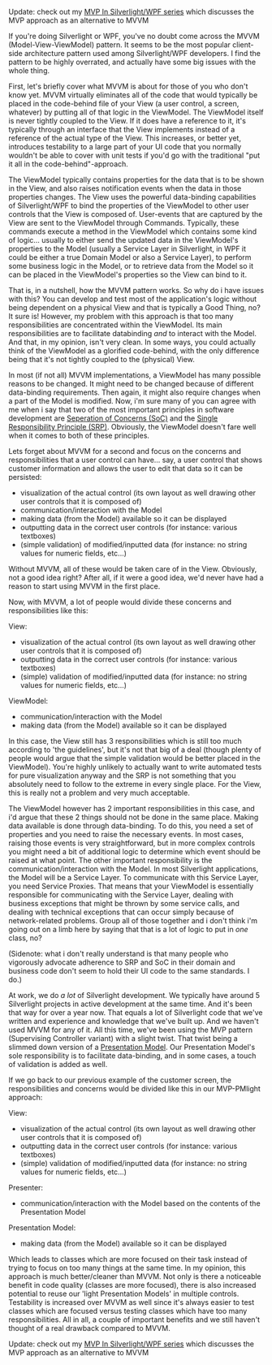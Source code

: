 Update: check out my [MVP In Silverlight/WPF series](/blog/2010/08/mvp-in-silverlightwpf-series/) which discusses the MVP approach as an alternative to MVVM

If you're doing Silverlight or WPF, you've no doubt come across the MVVM (Model-View-ViewModel) pattern.  It seems to be the most popular client-side architecture pattern used among Silverlight/WPF developers.  I find the pattern to be highly overrated, and actually have some big issues with the whole thing. 

First, let's briefly cover what MVVM is about for those of you who don't know yet.  MVVM virtually eliminates all of the code that would typically be placed in the code-behind file of your View (a user control, a screen, whatever) by putting all of that logic in the ViewModel.  The ViewModel itself is never tightly coupled to the View. If it does have a reference to it, it's typically through an interface that the View implements instead of a reference of the actual type of the View.  This increases, or better yet, introduces testability to a large part of your UI code that you normally wouldn't be able to cover with unit tests if you'd go with the traditional "put it all in the code-behind"-approach.

The ViewModel typically contains properties for the data that is to be shown in the View, and also raises notification events when the data in those properties changes.  The View uses the powerful data-binding capabilities of Silverlight/WPF to bind the properties of the ViewModel to other user controls that the View is composed of.  User-events that are captured by the View are sent to the ViewModel through Commands.  Typically, these commands execute a method in the ViewModel which contains some kind of logic... usually to either send the updated data in the ViewModel's properties to the Model (usually a Service Layer in Silverlight, in WPF it could be either a true Domain Model or also a Service Layer), to perform some business logic in the Model, or to retrieve data from the Model so it can be placed in the ViewModel's properties so the View can bind to it.

That is, in a nutshell, how the MVVM pattern works.  So why do i have issues with this? You can develop and test most of the application's logic without being dependent on a physical View and that is typically a Good Thing, no? It sure is!  However, my problem with this approach is that  too many responsibilities are concentrated within the ViewModel.  Its main responsibilities are to facilitate databinding *and* to interact with the Model.  And that, in my opinion, isn't very clean.  In some ways, you could actually think of the ViewModel as a glorified code-behind, with the only difference being that it's not tightly coupled to the (physical) View.

In most (if not all) MVVM implementations, a ViewModel has many possible reasons to be changed.  It might need to be changed because of different data-binding requirements.  Then again, it might also require changes when a part of the Model is modified.  Now, i'm sure many of you can agree with me when i say that two of the most important principles in software development are [Seperation of Concerns (SoC)](http://en.wikipedia.org/wiki/Separation_of_concerns) and the [Single Responsibility Principle (SRP)](http://en.wikipedia.org/wiki/Single_responsibility_principle).  Obviously, the ViewModel doesn't fare well when it comes to both of these principles. 

Lets forget about MVVM for a second and focus on the concerns and responsibilities that a user control can have... say, a user control that shows customer information and allows the user to edit that data so it can be persisted:

- visualization of the actual control (its own layout as well drawing other user controls that it is composed of)
- communication/interaction with the Model
- making data (from the Model) available so it can be displayed
- outputting data in the correct user controls (for instance: various textboxes)
- (simple validation) of modified/inputted data (for instance: no string values for numeric fields, etc...)

Without MVVM, all of these would be taken care of in the View.  Obviously, not a good idea right?  After all, if it were a good idea, we'd never have had a reason to start using MVVM in the first place.

Now, with MVVM, a lot of people would divide these concerns and responsibilities like this:

View:

- visualization of the actual control (its own layout as well drawing other user controls that it is composed of)
- outputting data in the correct user controls (for instance: various textboxes)
- (simple) validation of modified/inputted data (for instance: no string values for numeric fields, etc...)

ViewModel:

- communication/interaction with the Model
- making data (from the Model) available so it can be displayed

In this case, the View still has 3 responsibilities which is still too much according to 'the guidelines', but it's not that big of a deal (though plenty of people would argue that the simple validation would be better placed in the ViewModel).  You're highly unlikely to actually want to write automated tests for pure visualization anyway and the SRP is not something that you absolutely need to follow to the extreme in every single place.  For the View, this is really not a problem and very much acceptable.

The ViewModel however has 2 important responsibilities in this case, and i'd argue that these 2 things should not be done in the same place.  Making data available is done through data-binding.  To do this, you need a set of properties and you need to raise the necessary events.  In most cases, raising those events is very straightforward, but in more complex controls you might need a bit of additional logic to determine which event should be raised at what point.  The other important responsibility is the communication/interaction with the Model.  In most Silverlight applications, the Model will be a Service Layer.  To communicate with this Service Layer, you need Service Proxies.  That means that your ViewModel is essentially responsible for communicating with the Service Layer, dealing with business exceptions that might be thrown by some service calls, and dealing with technical exceptions that can occur simply because of network-related problems.  Group all of those together and i don't think i'm going out on a limb here by saying that that is a lot of logic to put in *one* class, no?

(Sidenote: what i don't really understand is that many people who vigorously advocate adherence to SRP and SoC in their domain and business code don't seem to hold their UI code to the same standards. I do.)

At work, we do *a lot* of Silverlight development.  We typically have around 5 Silverlight projects in active development at the same time.  And it's been that way for over a year now.  That equals a lot of Silverlight code that we've written and experience and knowledge that we've built up.  And we haven't used MVVM for any of it.  All this time, we've been using the MVP pattern (Supervising Controller variant) with a slight twist.  That twist being a slimmed down version of a [Presentation Model](http://www.martinfowler.com/eaaDev/PresentationModel.html).  Our Presentation Model's sole responsibility is to facilitate data-binding, and in some cases, a touch of validation is added as well.

If we go back to our previous example of the customer screen, the responsibilities and concerns would be divided like this in our MVP-PMlight approach:

View:

- visualization of the actual control (its own layout as well drawing other user controls that it is composed of)
- outputting data in the correct user controls (for instance: various textboxes)
- (simple) validation of modified/inputted data (for instance: no string values for numeric fields, etc...)

Presenter:

- communication/interaction with the Model based on the contents of the Presentation Model

Presentation Model: 

- making data (from the Model) available so it can be displayed

Which leads to classes which are more focused on their task instead of trying to focus on too many things at the same time.  In my opinion, this approach is much better/cleaner than MVVM.  Not only is there a noticeable benefit in code quality (classes are more focused), there is also increased potential to reuse our 'light Presentation Models' in multiple controls.  Testability is increased over MVVM as well since it's always easier to test classes which are focused versus testing classes which have too many responsibilities.  All in all, a couple of important benefits and we still haven't thought of a real drawback compared to MVVM.

Update: check out my [MVP In Silverlight/WPF series](/blog/2010/08/mvp-in-silverlightwpf-series/) which discusses the MVP approach as an alternative to MVVM
